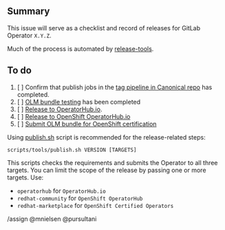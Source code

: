 ## Summary

This issue will serve as a checklist and record of releases for GitLab Operator `X.Y.Z`.

Much of the process is automated by [release-tools](https://gitlab.com/gitlab-org/release-tools).

## To do

1. [ ] Confirm that publish jobs in the
       [tag pipeline in Canonical repo](https://gitlab.com/gitlab-org/cloud-native/gitlab-operator/-/pipelines?ref=X.Y.Z)
       has completed.
1. [ ] [OLM bundle testing](doc/developer/test_olm.md) has been completed
1. [ ] [Release to OperatorHub.io](doc/developer/operatorhub_publishing.md).
1. [ ] [Release to OpenShift OperatorHub.io](doc/developer/operatorhub_publishing.md)
1. [ ] [Submit OLM bundle for OpenShift certification](doc/developer/redhat_certification.md)

Using [publish.sh](scripts/tools/publish.sh) script is recommended for the release-related steps:

`scripts/tools/publish.sh VERSION [TARGETS]`

This scripts checks the requirements and submits the Operator to all three targets.
You can limit the scope of the release by passing one or more targets. Use:

- `operatorhub` for `OperatorHub.io`
- `redhat-community` for `OpenShift OperatorHub`
- `redhat-marketplace` for `OpenShift Certified Operators`

/assign @mnielsen @pursultani
